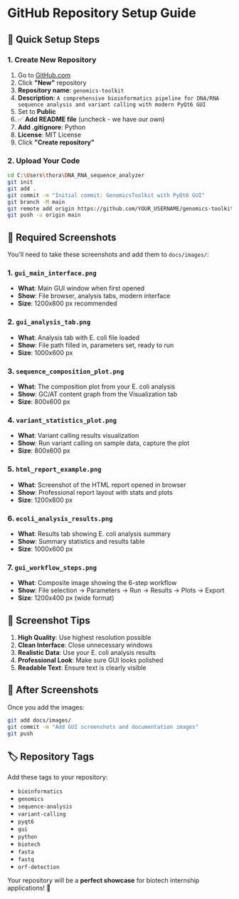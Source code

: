 # GitHub Repository Setup Guide

## 🚀 **Quick Setup Steps**

### 1. Create New Repository
1. Go to [GitHub.com](https://github.com)
2. Click **"New"** repository
3. **Repository name**: `genomics-toolkit`
4. **Description**: `A comprehensive bioinformatics pipeline for DNA/RNA sequence analysis and variant calling with modern PyQt6 GUI`
5. Set to **Public**
6. ✅ **Add README file** (uncheck - we have our own)
7. **Add .gitignore**: Python
8. **License**: MIT License
9. Click **"Create repository"**

### 2. Upload Your Code
```bash
cd C:\Users\thora\DNA_RNA_sequence_analyzer
git init
git add .
git commit -m "Initial commit: GenomicsToolkit with PyQt6 GUI"
git branch -M main
git remote add origin https://github.com/YOUR_USERNAME/genomics-toolkit.git
git push -u origin main
```

## 📸 **Required Screenshots**

You'll need to take these screenshots and add them to `docs/images/`:

### **1. `gui_main_interface.png`**
- **What**: Main GUI window when first opened
- **Show**: File browser, analysis tabs, modern interface
- **Size**: 1200x800 px recommended

### **2. `gui_analysis_tab.png`**
- **What**: Analysis tab with E. coli file loaded
- **Show**: File path filled in, parameters set, ready to run
- **Size**: 1000x600 px

### **3. `sequence_composition_plot.png`**
- **What**: The composition plot from your E. coli analysis
- **Show**: GC/AT content graph from the Visualization tab
- **Size**: 800x600 px

### **4. `variant_statistics_plot.png`**
- **What**: Variant calling results visualization
- **Show**: Run variant calling on sample data, capture the plot
- **Size**: 800x600 px

### **5. `html_report_example.png`**
- **What**: Screenshot of the HTML report opened in browser
- **Show**: Professional report layout with stats and plots
- **Size**: 1200x800 px

### **6. `ecoli_analysis_results.png`**
- **What**: Results tab showing E. coli analysis summary
- **Show**: Summary statistics and results table
- **Size**: 1000x600 px

### **7. `gui_workflow_steps.png`**
- **What**: Composite image showing the 6-step workflow
- **Show**: File selection → Parameters → Run → Results → Plots → Export
- **Size**: 1200x400 px (wide format)

## 🎨 **Screenshot Tips**

1. **High Quality**: Use highest resolution possible
2. **Clean Interface**: Close unnecessary windows
3. **Realistic Data**: Use your E. coli analysis results
4. **Professional Look**: Make sure GUI looks polished
5. **Readable Text**: Ensure text is clearly visible

## 📝 **After Screenshots**

Once you add the images:
```bash
git add docs/images/
git commit -m "Add GUI screenshots and documentation images"
git push
```

## 🏷️ **Repository Tags**

Add these tags to your repository:
- `bioinformatics`
- `genomics`
- `sequence-analysis`
- `variant-calling`
- `pyqt6`
- `gui`
- `python`
- `biotech`
- `fasta`
- `fastq`
- `orf-detection`

Your repository will be a **perfect showcase** for biotech internship applications! 🎉